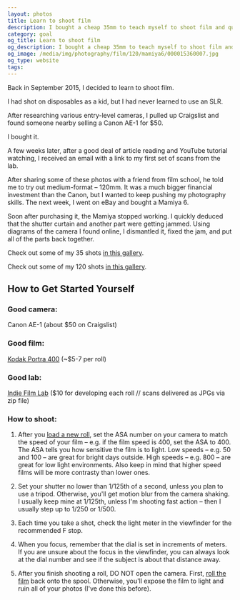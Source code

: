 ```yaml
---
layout: photos
title: Learn to shoot film
description: I bought a cheap 35mm to teach myself to shoot film and quickly moved to medium format.
category: goal
og_title: Learn to shoot film
og_description: I bought a cheap 35mm to teach myself to shoot film and quickly moved to medium format.
og_image: /media/img/photography/film/120/mamiya6/000015360007.jpg
og_type: website
tags:
---
```


Back in September 2015, I decided to learn to shoot film.

I had shot on disposables as a kid, but I had never learned to use an SLR.

After researching various entry-level cameras, I pulled up Craigslist and found someone nearby selling a Canon AE-1 for $50. 

I bought it.

A few weeks later, after a good deal of article reading and YouTube tutorial watching, I received an email with a link to my first set of scans from the lab.

After sharing some of these photos with a friend from film school, he told me to try out medium-format – 120mm. It was a much bigger financial investment than the Canon, but I wanted to keep pushing my photography skills. The next week, I went on eBay and bought a Mamiya 6.

Soon after purchasing it, the Mamiya stopped working. I quickly deduced that the shutter curtain and another part were getting jammed. Using diagrams of the camera I found online, I dismantled it, fixed the jam, and put all of the parts back together.

Check out some of my 35 shots <a href="{% post_url photo-video/2017-07-24-35 %}">in this gallery</a>.

Check out some of my 120 shots <a href="{% post_url photo-video/2017-07-24-120 %}">in this gallery</a>.

## How to Get Started Yourself

### Good camera: 
Canon AE-1 (about $50 on Craigslist)

### Good film: 
<a href="https://www.adorama.com/kkp40036pp.html?gclid=CMeO6o2N4NECFQKHswodaaMGrw">Kodak Portra 400</a> (~$5-7 per roll)

### Good lab:
<a href="http://indiefilmlab.com/">Indie Film Lab</a> ($10 for developing each roll // scans delivered as JPGs via zip file)

### How to shoot:

1. After you <a href="https://www.youtube.com/watch?v=Q4NIiXb6dQ4">load a new roll</a>, set the ASA number on your camera to match the speed of your film – e.g. if the film speed is 400, set the ASA to 400. The ASA tells you how sensitive the film is to light. Low speeds – e.g. 50 and 100 – are great for bright days outside. High speeds – e.g. 800 – are great for low light environments. Also keep in mind that higher speed films will be more contrasty than lower ones.

2. Set your shutter no lower than 1/125th of a second, unless you plan to use a tripod. Otherwise, you'll get motion blur from the camera shaking. I usually keep mine at 1/125th, unless I'm shooting fast action – then I usually step up to 1/250 or 1/500.

3. Each time you take a shot, check the light meter in the viewfinder for the recommended F stop.

4. When you focus, remember that the dial is set in increments of meters. If you are unsure about the focus in the viewfinder, you can always look at the dial number and see if the subject is about that distance away.

5. After you finish shooting a roll, DO NOT open the camera. First, <a href="https://www.youtube.com/watch?v=TbGFJOrE3Q8">roll the film</a> back onto the spool. Otherwise, you'll expose the film to light and ruin all of your photos (I've done this before).
